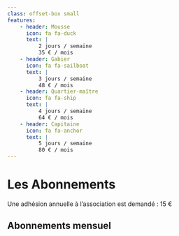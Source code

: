 ```yaml
---
class: offset-box small
features:
    - header: Mousse
      icon: fa fa-duck
      text: |
          2 jours / semaine
          35 € / mois
    - header: Gabier
      icon: fa fa-sailboat
      text: |
          3 jours / semaine
          48 € / mois
    - header: Quartier-maître
      icon: fa fa-ship
      text: |
          4 jours / semaine
          64 € / mois
    - header: Capitaine
      icon: fa fa-anchor
      text: |
          5 jours / semaine
          80 € / mois
---
```


# Les Abonnements

Une adhésion annuelle à l’association est demandé : 15 €

## Abonnements mensuel